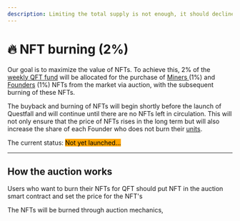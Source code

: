 ```yaml
---
description: Limiting the total supply is not enough, it should decline over time.
---
```


# 🔥 NFT burning (2%)

Our goal is to maximize the value of NFTs. To achieve this, 2% of the [weekly QFT fund](../tokenomics/questfall-tokens-qft.md) will be allocated for the purchase of [Miners ](../tokenomics/miners-nft.md)(1%) and [Founders](../tokenomics/founders-nft.md) (1%) NFTs from the market via auction, with the subsequent burning of these NFTs.

The buyback and burning of NFTs will begin shortly before the launch of Questfall and will continue until there are no NFTs left in circulation. This will not only ensure that the price of NFTs rises in the long term but will also increase the share of each Founder who does not burn their [units](../tokenomics/founders-nft.md).



The current status: <mark style="background-color:orange;">Not yet launched...</mark>&#x20;

***

## How the auction works

Users who want to burn their NFTs for QFT should put NFT in the auction smart contract and set the price for the NFT's&#x20;

The NFTs will be burned through auction mechanics,&#x20;
